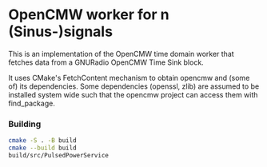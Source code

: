 # OpenCMW worker for n (Sinus-)signals

This is an implementation of the OpenCMW time domain worker that fetches data from a GNURadio OpenCMW Time Sink block.

It uses CMake's FetchContent mechanism to obtain opencmw and (some of) its dependencies.
Some dependencies (openssl, zlib) are assumed to be installed system wide such that the opencmw project can access them with find_package.

### Building

```bash
cmake -S . -B build
cmake --build build
build/src/PulsedPowerService
```

